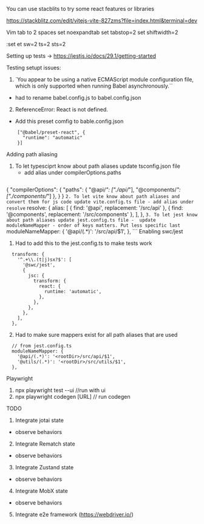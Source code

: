 You can use stacblits to try some react features or libraries

https://stackblitz.com/edit/vitejs-vite-827zms?file=index.html&terminal=dev


Vim tab to 2 spaces
set noexpandtab
set tabstop=2
set shiftwidth=2

:set et sw=2 ts=2 sts=2

Setting up tests -> https://jestjs.io/docs/29.1/getting-started

Testing setupt issues:

1. `You appear to be using a native ECMAScript module configuration file, which is only supported when running Babel asynchronously.``
  - had to rename babel.config.js to babel.config.json
2. ReferenceError: React is not defined.
- Add this preset comfig to bable.config.json

```
    ["@babel/preset-react", {
      "runtime": "automatic"
    }]
```

Adding path aliasing
1. To let typesciprt know about path aliases update tsconfig.json file
    - add alias under compilerOptions.paths
    ```
{
  "compilerOptions": {
        "paths": {
          "@api/*": ["./api/*"],
          "@components/*": ["./components/*"]
        },
   }
}
    ```
2. To let vite know about path aliases and convert them for js code update vite.config.ts file
    - add alias under resolve
    ```
resolve: {
  alias: [
      { find: '@api', replacement: '/src/api' },
      { find: '@components', replacement: '/src/components' },
  ],
},
    ```
3. To let jest know about path aliases update jest.config.ts file
    -  update moduleNameMapper
    - order of keys matters. Put less specific last
    ```
moduleNameMapper: {
    '@api/(.*)': '<rootDir>/src/api/$1',
},
    ```
Enabling swc/jest

1. Had to add this to the jest.config.ts to make tests work
```
  transform: {
    '^.+\\.(t|j)sx?$': [
      '@swc/jest',
      {
        jsc: {
          transform: {
            react: {
              runtime: 'automatic',
            },
          },
        },
      },
    ],
  },
```
2. Had to make sure mappers exist for all path aliases that are used

```
  // from jest.config.ts
  moduleNameMapper: {
    '@api/(.*)': '<rootDir>/src/api/$1',
    '@utils/(.*)': '<rootDir>/src/utils/$1',
  },
```
Playwright

1. npx playwright test --ui //run with ui
2. npx playwright codegen [URL] // run codegen

TODO
1. Integrate jotai state
  - observe behaviors
2. Integrate Rematch state
  - observe behaviors
3. Integrate Zustand state
  - observe behaviors
4. Integrate MobX state
  - observe behaviors
5. Integrate e2e framework (https://webdriver.io/)

